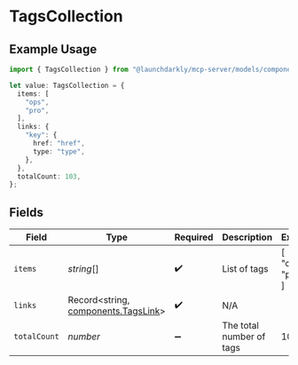 # TagsCollection

## Example Usage

```typescript
import { TagsCollection } from "@launchdarkly/mcp-server/models/components";

let value: TagsCollection = {
  items: [
    "ops",
    "pro",
  ],
  links: {
    "key": {
      href: "href",
      type: "type",
    },
  },
  totalCount: 103,
};
```

## Fields

| Field                                                                      | Type                                                                       | Required                                                                   | Description                                                                | Example                                                                    |
| -------------------------------------------------------------------------- | -------------------------------------------------------------------------- | -------------------------------------------------------------------------- | -------------------------------------------------------------------------- | -------------------------------------------------------------------------- |
| `items`                                                                    | *string*[]                                                                 | :heavy_check_mark:                                                         | List of tags                                                               | [<br/>"ops",<br/>"pro"<br/>]                                               |
| `links`                                                                    | Record<string, [components.TagsLink](../../models/components/tagslink.md)> | :heavy_check_mark:                                                         | N/A                                                                        |                                                                            |
| `totalCount`                                                               | *number*                                                                   | :heavy_minus_sign:                                                         | The total number of tags                                                   | 103                                                                        |